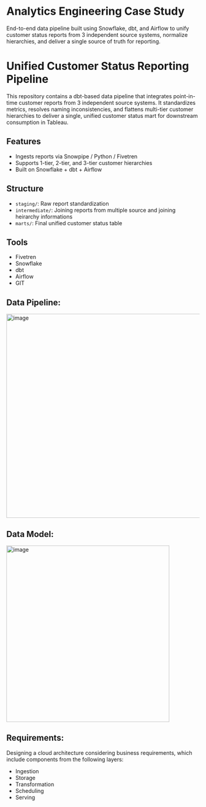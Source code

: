# Analytics Engineering Case Study
End-to-end data pipeline built using Snowflake, dbt, and Airflow to unify customer status reports from 3 independent source systems, normalize hierarchies, and deliver a single source of truth for reporting.

# Unified Customer Status Reporting Pipeline

This repository contains a dbt-based data pipeline that integrates point-in-time customer reports from 3 independent source systems. It standardizes metrics, resolves naming inconsistencies, and flattens multi-tier customer hierarchies to deliver a single, unified customer status mart for downstream consumption in Tableau.

## Features
- Ingests reports via Snowpipe / Python / Fivetren
- Supports 1-tier, 2-tier, and 3-tier customer hierarchies
- Built on Snowflake + dbt + Airflow

## Structure
- `staging/`: Raw report standardization
- `intermediate/`: Joining reports from multiple source and joining heirarchy informations
- `marts/`: Final unified customer status table

## Tools
- Fivetren
- Snowflake
- dbt
- Airflow
- GIT

## Data Pipeline:

<img width="822" height="532" alt="image" src="https://github.com/user-attachments/assets/768dfe02-0b3b-48fb-9b6e-576ff7ef3bd8" />

## Data Model:

<img width="425" height="460" alt="image" src="https://github.com/user-attachments/assets/326237a3-31d6-437d-977c-8a15d7e9caf4" />





## Requirements:
Designing a cloud architecture considering business requirements, which include components from the following layers:
- Ingestion
- Storage
- Transformation
- Scheduling
- Serving
